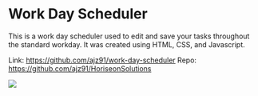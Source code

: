 # Work Day Scheduler
This is a work day scheduler used to edit and save your tasks throughout the standard workday. It was created using HTML, CSS, and Javascript.

Link: https://github.com/ajz91/work-day-scheduler
Repo: https://github.com/ajz91/HoriseonSolutions

![](./work-day/develop/screenshot.png)